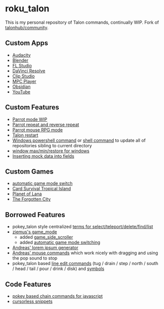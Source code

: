 # roku_talon

This is my personal repository of Talon commands, continually WIP.
Fork of [talonhub/community](https://github.com/talonhub/community).

## Custom Apps
- [Audacity](apps/audacity/audacity.talon)
- [Blender](apps/blender/blender.talon)
- [FL Studio](apps/flstudio/fl_studio.talon)
- [DaVinci Resolve](apps/davinci_resolve/davinci_resolve.talon)
- [Clip Studio](apps/clipstudio/clipstudio.talon)
- [MPC Player](apps/mpc/mpc.talon)
- [Obsidian](apps/obsidian/obsidian.talon)
- [YouTube](web/youtube.talon)

## Custom Features
- [Parrot mode WIP](core/mode/parrot_mode/parrot_mode.py)
- [Parrot repeat and reverse repeat](custom/parrot.py)
- [Parrot mouse RPG mode](core/mode/parrot_mode/parrot_mouse_rpg_mode.py)
- [Talon restart](plugin/talon_helpers/talon_helpers.py)
- [Windows powershell command](update-repos.ps1) or [shell command](update-repos.sh) to update all of repositories sibling to current directory
- [window max/min/restore for windows](core/windows_and_tabs/window_and_tabs_win_roku.py)
- [Inserting mock data into fields](plugin/mock_data/mock_data.talon)

## Custom Games
- [automatic game mode switch](games/automatic_game_mod.py)
- [Card Survival Tropical Island](games/card_survival_tropical_island.talon)
- [Planet of Lana](games/planet_of_lana.talon)
- [The Forgotten City](games/planet_of_lana.talon)

## Borrowed Features
- pokey_talon style centralized [terms for select/teleport/delete/find/list](core/terms_roku.py)
- [ziemus's game_mode](https://github.com/ziemus/knausj_talon/tree/main/core/modes/game_modehttps://github.com/ziemus/knausj_talon/tree/main/core/modes/game_mode)
  - added [game_side_scroller](core/modes/game_mode/controls/control_scheme/game_side_scroller.py)
  - added [automatic game mode switching](games/automatic_game_mode.py)
- [Andreas' lorem ipsum generator](plugin/lorem_ipsum/)
- [Andreas' mouse commands](plugin/mouse/mouse.py) which work nicely with dragging and using the pop sound to stop
- pokey_talon based [line edit commands](core/edit/edit_roku.talon) (tug / drain / step / north / south / head / tail / pour / drink / disk) and [symbols](plugin/symbols/symbols.talon)

## Code Features
- [pokey based chain commands for javascript](lang/javascript/javascript.talon)
- [cursorless snippets](cursorless-snippets/)
